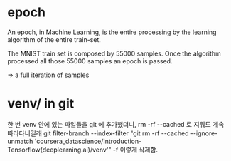 # epoch

An epoch, in Machine Learning, is the entire processing by the learning algorithm of the entire train-set.

The MNIST train set is composed by 55000 samples. Once the algorithm processed all those 55000 samples an epoch is passed.

=> a full iteration of samples

# venv/ in git
한 번 venv 안에 있는 파일들을 git 에 추가했더니, rm -rf --cached 로 지워도 계속 따라다니길래
git filter-branch --index-filter "git rm -rf --cached --ignore-unmatch 'coursera_datascience/Introduction-Tensorflow(deeplearning.ai)/venv'" -f
이렇게 삭제함.
